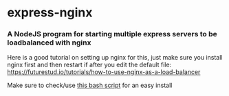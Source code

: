 # express-nginx
### A NodeJS program for starting multiple express servers to be loadbalanced with nginx

Here is a good tutorial on setting up nginx for this, just make sure you install nginx first and then restart if after you edit the default file:
https://futurestud.io/tutorials/how-to-use-nginx-as-a-load-balancer

Make sure to check/use [this bash script](https://github.com/danthegoodman1/bash-scripts/tree/master/nginxUbuntuNodeJS) for an easy install
